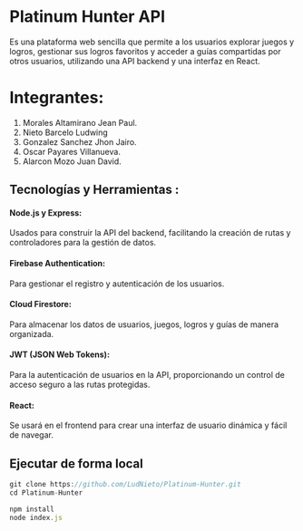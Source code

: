 # Platinum Hunter API

Es una plataforma web sencilla que permite a los usuarios explorar juegos y logros, gestionar sus 
logros favoritos y acceder a guías compartidas por otros usuarios, utilizando una API backend y una interfaz 
en React. 

# Integrantes:
1. Morales Altamirano Jean Paul.
2. Nieto Barcelo Ludwing
3. Gonzalez Sanchez Jhon Jairo.
4. Oscar Payares Villanueva.
5. Alarcon Mozo Juan David.

## Tecnologías y Herramientas :
#### Node.js y Express: 
Usados para construir la API del backend, facilitando la creación de rutas y controladores para la gestión de datos.
#### Firebase Authentication: 
Para gestionar el registro y autenticación de los usuarios.
#### Cloud Firestore: 
Para almacenar los datos de usuarios, juegos, logros y guías de manera organizada.
#### JWT (JSON Web Tokens): 
Para la autenticación de usuarios en la API, proporcionando un control de acceso seguro a las rutas protegidas.
#### React: 
Se usará en el frontend para crear una interfaz de usuario dinámica y fácil de navegar.


## Ejecutar de forma local

```javascript
git clone https://github.com/LudNieto/Platinum-Hunter.git
cd Platinum-Hunter
```


```javascript
npm install
node index.js
```
